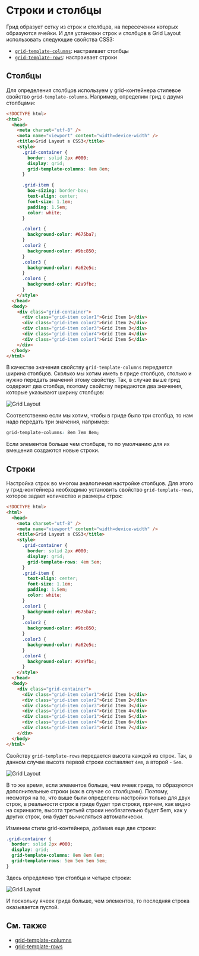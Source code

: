 # Строки и столбцы

Грид образует сетку из строк и столбцов, на пересечении которых образуются ячейки. И для установки строк и столбцов в Grid Layout использовать следующие свойства CSS3:

- [`grid-template-columns`](/css/grid-template-columns/): настраивает столбцы
- [`grid-template-rows`](/css/grid-template-rows/): настраивает строки

## Столбцы

Для определения столбцов используем у grid-контейнера стилевое свойство `grid-template-columns`. Например, определим грид с двумя столбцами:

```html
<!DOCTYPE html>
<html>
  <head>
    <meta charset="utf-8" />
    <meta name="viewport" content="width=device-width" />
    <title>Grid Layout в CSS3</title>
    <style>
      .grid-container {
        border: solid 2px #000;
        display: grid;
        grid-template-columns: 8em 8em;
      }

      .grid-item {
        box-sizing: border-box;
        text-align: center;
        font-size: 1.1em;
        padding: 1.5em;
        color: white;
      }

      .color1 {
        background-color: #675ba7;
      }
      .color2 {
        background-color: #9bc850;
      }
      .color3 {
        background-color: #a62e5c;
      }
      .color4 {
        background-color: #2a9fbc;
      }
    </style>
  </head>
  <body>
    <div class="grid-container">
      <div class="grid-item color1">Grid Item 1</div>
      <div class="grid-item color2">Grid Item 2</div>
      <div class="grid-item color3">Grid Item 3</div>
      <div class="grid-item color4">Grid Item 4</div>
      <div class="grid-item color1">Grid Item 5</div>
    </div>
  </body>
</html>
```

В качестве значения свойству `grid-template-columns` передается ширина столбцов. Сколько мы хотим иметь в гриде столбцов, столько и нужно передать значений этому свойству. Так, в случае выше грид содержит два столбца, поэтому свойству передаются два значения, которые указывают ширину столбцов:

![Grid Layout](grid-2-1.png)

Соответственно если мы хотим, чтобы в гриде было три столбца, то нам надо передать три значения, например:

```css
grid-template-columns: 8em 7em 8em;
```

Если элементов больше чем столбцов, то по умолчанию для их вмещения создаются новые строки.

## Строки

Настройка строк во многом аналогичная настройке столбцов. Для этого у грид-контейнера необходимо установить свойство `grid-template-rows`, которое задает количество и размеры строк:

```html
<!DOCTYPE html>
<html>
  <head>
    <meta charset="utf-8" />
    <meta name="viewport" content="width=device-width" />
    <title>Grid Layout в CSS3</title>
    <style>
      .grid-container {
        border: solid 2px #000;
        display: grid;
        grid-template-rows: 4em 5em;
      }
      .grid-item {
        text-align: center;
        font-size: 1.1em;
        padding: 1.5em;
        color: white;
      }
      .color1 {
        background-color: #675ba7;
      }
      .color2 {
        background-color: #9bc850;
      }
      .color3 {
        background-color: #a62e5c;
      }
      .color4 {
        background-color: #2a9fbc;
      }
    </style>
  </head>
  <body>
    <div class="grid-container">
      <div class="grid-item color1">Grid Item 1</div>
      <div class="grid-item color2">Grid Item 2</div>
      <div class="grid-item color3">Grid Item 3</div>
      <div class="grid-item color4">Grid Item 4</div>
      <div class="grid-item color1">Grid Item 5</div>
      <div class="grid-item color4">Grid Item 6</div>
      <div class="grid-item color3">Grid Item 7</div>
    </div>
  </body>
</html>
```

Свойству `grid-template-rows` передается высота каждой из строк. Так, в данном случае высота первой строки составляет `4em`, а второй - `5em`.

![Grid Layout](grid-2-2.png)

В то же время, если элементов больше, чем ячеек грида, то образуются дополнительные строки (как в случае со столбцами). Поэтому, несмотря на то, что выше были определены настройки только для двух строк, в реальности строк в гриде будет три строки, причем, как видно на скриншоте, высота третьей строки необязательно будет 5em, как у других строк, она будет вычисляться автоматически.

Изменим стили grid-контейнера, добавив еще две строки:

```css
.grid-container {
  border: solid 2px #000;
  display: grid;
  grid-template-columns: 8em 8em 8em;
  grid-template-rows: 5em 5em 5em 5em;
}
```

Здесь определено три столбца и четыре строки:

![Grid Layout](grid-2-3.png)

И поскольку ячеек грида больше, чем элементов, то последняя строка оказывается пустой.

## См. также

- [grid-template-columns](/css/grid-template-columns/)
- [grid-template-rows](/css/grid-template-rows/)
